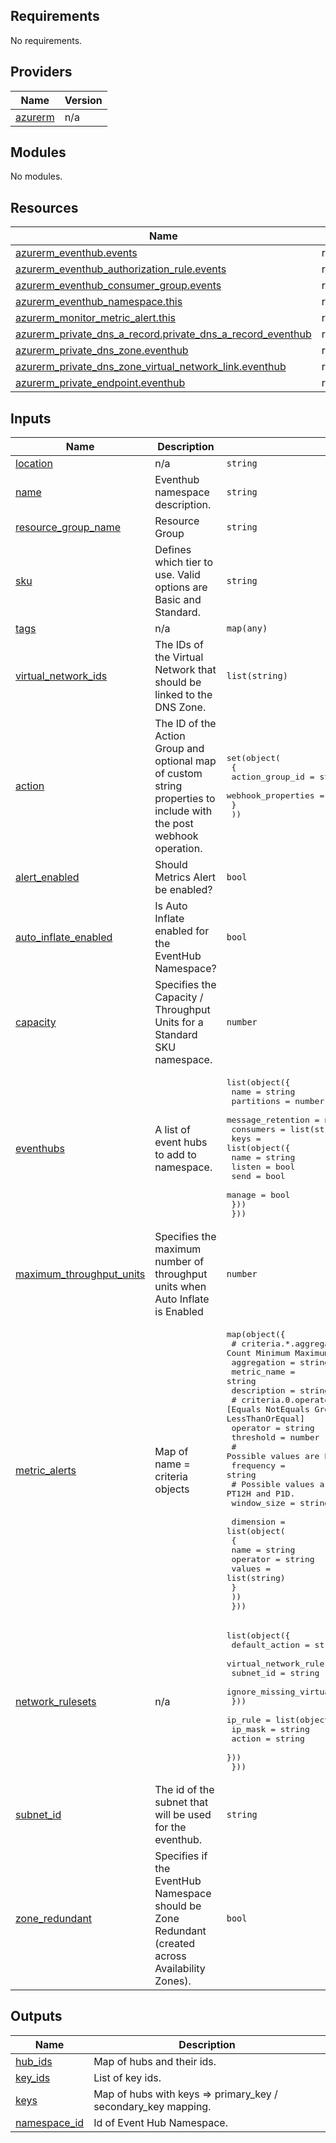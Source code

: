 ## Requirements

No requirements.

## Providers

| Name | Version |
|------|---------|
| <a name="provider_azurerm"></a> [azurerm](#provider\_azurerm) | n/a |

## Modules

No modules.

## Resources

| Name | Type |
|------|------|
| [azurerm_eventhub.events](https://registry.terraform.io/providers/hashicorp/azurerm/latest/docs/resources/eventhub) | resource |
| [azurerm_eventhub_authorization_rule.events](https://registry.terraform.io/providers/hashicorp/azurerm/latest/docs/resources/eventhub_authorization_rule) | resource |
| [azurerm_eventhub_consumer_group.events](https://registry.terraform.io/providers/hashicorp/azurerm/latest/docs/resources/eventhub_consumer_group) | resource |
| [azurerm_eventhub_namespace.this](https://registry.terraform.io/providers/hashicorp/azurerm/latest/docs/resources/eventhub_namespace) | resource |
| [azurerm_monitor_metric_alert.this](https://registry.terraform.io/providers/hashicorp/azurerm/latest/docs/resources/monitor_metric_alert) | resource |
| [azurerm_private_dns_a_record.private_dns_a_record_eventhub](https://registry.terraform.io/providers/hashicorp/azurerm/latest/docs/resources/private_dns_a_record) | resource |
| [azurerm_private_dns_zone.eventhub](https://registry.terraform.io/providers/hashicorp/azurerm/latest/docs/resources/private_dns_zone) | resource |
| [azurerm_private_dns_zone_virtual_network_link.eventhub](https://registry.terraform.io/providers/hashicorp/azurerm/latest/docs/resources/private_dns_zone_virtual_network_link) | resource |
| [azurerm_private_endpoint.eventhub](https://registry.terraform.io/providers/hashicorp/azurerm/latest/docs/resources/private_endpoint) | resource |

## Inputs

| Name | Description | Type | Default | Required |
|------|-------------|------|---------|:--------:|
| <a name="input_location"></a> [location](#input\_location) | n/a | `string` | n/a | yes |
| <a name="input_name"></a> [name](#input\_name) | Eventhub namespace description. | `string` | n/a | yes |
| <a name="input_resource_group_name"></a> [resource\_group\_name](#input\_resource\_group\_name) | Resource Group | `string` | n/a | yes |
| <a name="input_sku"></a> [sku](#input\_sku) | Defines which tier to use. Valid options are Basic and Standard. | `string` | n/a | yes |
| <a name="input_tags"></a> [tags](#input\_tags) | n/a | `map(any)` | n/a | yes |
| <a name="input_virtual_network_ids"></a> [virtual\_network\_ids](#input\_virtual\_network\_ids) | The IDs of the Virtual Network that should be linked to the DNS Zone. | `list(string)` | n/a | yes |
| <a name="input_action"></a> [action](#input\_action) | The ID of the Action Group and optional map of custom string properties to include with the post webhook operation. | <pre>set(object(<br>    {<br>      action_group_id    = string<br>      webhook_properties = map(string)<br>    }<br>  ))</pre> | `[]` | no |
| <a name="input_alert_enabled"></a> [alert\_enabled](#input\_alert\_enabled) | Should Metrics Alert be enabled? | `bool` | `true` | no |
| <a name="input_auto_inflate_enabled"></a> [auto\_inflate\_enabled](#input\_auto\_inflate\_enabled) | Is Auto Inflate enabled for the EventHub Namespace? | `bool` | `false` | no |
| <a name="input_capacity"></a> [capacity](#input\_capacity) | Specifies the Capacity / Throughput Units for a Standard SKU namespace. | `number` | `null` | no |
| <a name="input_eventhubs"></a> [eventhubs](#input\_eventhubs) | A list of event hubs to add to namespace. | <pre>list(object({<br>    name              = string<br>    partitions        = number<br>    message_retention = number<br>    consumers         = list(string)<br>    keys = list(object({<br>      name   = string<br>      listen = bool<br>      send   = bool<br>      manage = bool<br>    }))<br>  }))</pre> | `[]` | no |
| <a name="input_maximum_throughput_units"></a> [maximum\_throughput\_units](#input\_maximum\_throughput\_units) | Specifies the maximum number of throughput units when Auto Inflate is Enabled | `number` | `null` | no |
| <a name="input_metric_alerts"></a> [metric\_alerts](#input\_metric\_alerts) | Map of name = criteria objects | <pre>map(object({<br>    # criteria.*.aggregation to be one of [Average Count Minimum Maximum Total]<br>    aggregation = string<br>    metric_name = string<br>    description = string<br>    # criteria.0.operator to be one of [Equals NotEquals GreaterThan GreaterThanOrEqual LessThan LessThanOrEqual]<br>    operator  = string<br>    threshold = number<br>    # Possible values are PT1M, PT5M, PT15M, PT30M and PT1H<br>    frequency = string<br>    # Possible values are PT1M, PT5M, PT15M, PT30M, PT1H, PT6H, PT12H and P1D.<br>    window_size = string<br><br>    dimension = list(object(<br>      {<br>        name     = string<br>        operator = string<br>        values   = list(string)<br>      }<br>    ))<br>  }))</pre> | `{}` | no |
| <a name="input_network_rulesets"></a> [network\_rulesets](#input\_network\_rulesets) | n/a | <pre>list(object({<br>    default_action = string<br>    virtual_network_rule = list(object({<br>      subnet_id                                       = string<br>      ignore_missing_virtual_network_service_endpoint = bool<br>    }))<br>    ip_rule = list(object({<br>      ip_mask = string<br>      action  = string<br>    }))<br>  }))</pre> | `[]` | no |
| <a name="input_subnet_id"></a> [subnet\_id](#input\_subnet\_id) | The id of the subnet that will be used for the eventhub. | `string` | `null` | no |
| <a name="input_zone_redundant"></a> [zone\_redundant](#input\_zone\_redundant) | Specifies if the EventHub Namespace should be Zone Redundant (created across Availability Zones). | `bool` | `false` | no |

## Outputs

| Name | Description |
|------|-------------|
| <a name="output_hub_ids"></a> [hub\_ids](#output\_hub\_ids) | Map of hubs and their ids. |
| <a name="output_key_ids"></a> [key\_ids](#output\_key\_ids) | List of key ids. |
| <a name="output_keys"></a> [keys](#output\_keys) | Map of hubs with keys => primary\_key / secondary\_key mapping. |
| <a name="output_namespace_id"></a> [namespace\_id](#output\_namespace\_id) | Id of Event Hub Namespace. |
